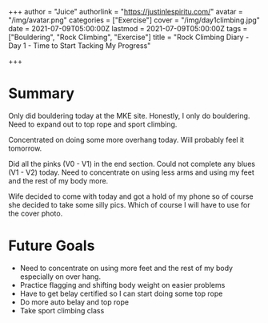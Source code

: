+++
author = "Juice"
authorlink = "https://justinlespiritu.com/"
avatar = "/img/avatar.png"
categories = ["Exercise"]
cover = "/img/day1climbing.jpg"
date = 2021-07-09T05:00:00Z
lastmod = 2021-07-09T05:00:00Z
tags = ["Bouldering", "Rock Climbing", "Exercise"]
title = "Rock Climbing Diary - Day 1 - Time to Start Tacking My Progress"

+++
# Summary

Only did bouldering today at the MKE site.  Honestly, I only do bouldering.  Need to expand out to top rope and sport climbing.  

Concentrated on doing some more overhang today.  Will probably feel it tomorrow.  

Did all the pinks (V0 - V1) in the end section.  Could not complete any blues (V1 - V2) today.  Need to concentrate on using less arms and using my feet and the rest of my body more.

Wife decided to come with today and got a hold of my phone so of course she decided to take some silly pics.  Which of course I will have to use for the cover photo.

# Future Goals

* Need to concentrate on using more feet and the rest of my body especially on over hang.
* Practice flagging and shifting body weight on easier problems
* Have to get belay certified so I can start doing some top rope
* Do more auto belay and top rope
* Take sport climbing class